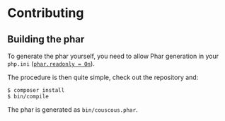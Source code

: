 # Contributing

## Building the phar

To generate the phar yourself, you need to allow Phar generation in your `php.ini` ([`phar.readonly = On`](http://us1.php.net/manual/en/phar.configuration.php#ini.phar.readonly)).

The procedure is then quite simple, check out the repository and:

```
$ composer install
$ bin/compile
```

The phar is generated as `bin/couscous.phar`.

